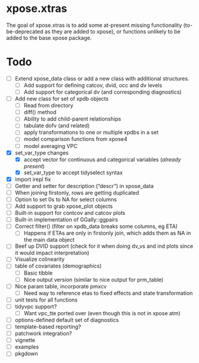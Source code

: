 
<!-- README.md is generated from README.Rmd. Please edit that file -->

# xpose.xtras

<!-- badges: start -->
<!-- badges: end -->

The goal of xpose.xtras is to add some at-present missing functionality
(to-be-deprecated as they are added to xpose), or functions unlikely to
be added to the base xpose package.

# Todo

- [ ] Extend xpose_data class or add a new class with additional
  structures.
  - [ ] Add support for defining catcov, dvid, occ and dv levels
  - [ ] Add support for categorical dv (and corresponding diagnostics)
- [ ] Add new class for set of xpdb objects
  - [ ] Read from directory
  - [ ] diff() method
  - [ ] Ability to add child-parent relationships
  - [ ] tabulate dofv (and related)
  - [ ] apply transformations to one or multiple xpdbs in a set
  - [ ] model comparison functions from xpose4
  - [ ] model averaging VPC
- [x] set_var_type changes
  - [x] accept vector for continuous and categorical variables (*already
    present*)
  - [x] set_var_type to accept tidyselect syntax
- [x] import irepl fix
- [ ] Getter and setter for description (“descr”) in xpose_data
- [ ] When joining firstonly, rows are getting duplicated
- [ ] Option to set 0s to NA for select columns
- [ ] Add support to grab xpose_plot objects
- [ ] Built-in support for contcov and catcov plots
- [ ] Built-in implementation of GGally::ggpairs
- [ ] Correct filter() (filter on xpdb_data breaks some columns, eg ETA)
  - [ ] Happens if ETAs are only in firstonly join, which adds them as
    NA in the main data object
- [ ] Beef up DVID support (check for it when doing dv_vs and ind plots
  since it would impact interpretation)
- [ ] Visualize colinearity
- [ ] table of covariates (demographics)
  - [ ] Basic tibble
  - [ ] Nice output version (similar to nice output for prm_table)
- [ ] Nice param table, incorporate pmxcv
  - [ ] Need way to reference etas to fixed effects and state
    transformation
- [ ] unit tests for all functions
- [ ] tidyvpc support?
  - [ ] Want vpc_tte ported over (even though this is not in xpose atm)
- [ ] options-defined default set of diagnostics
- [ ] template-based reporting?
- [ ] patchwork integration?
- [ ] vignette
- [ ] examples
- [ ] pkgdown
